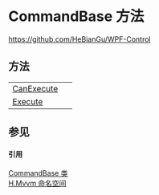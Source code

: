 # CommandBase 方法
https://github.com/HeBianGu/WPF-Control



## 方法
<table>
<tr>
<td><a href="91770f84-c334-1a32-4efa-cc7ffe582c2b">CanExecute</a></td>
<td> </td></tr>
<tr>
<td><a href="1c220a17-7a01-b2d4-533f-0aca89427eaa">Execute</a></td>
<td> </td></tr>
</table>

## 参见


#### 引用
<a href="49eee19e-20df-d288-7889-e2156c1800d0">CommandBase 类</a>  
<a href="2171cdff-f9c4-6682-6b3e-a29f9cee4c25">H.Mvvm 命名空间</a>  
